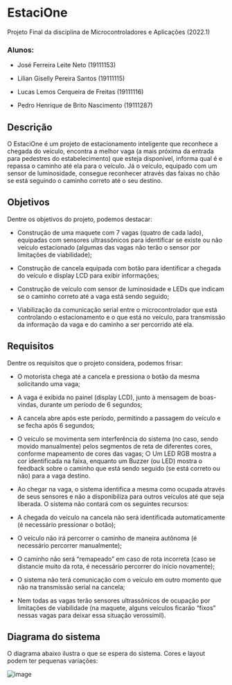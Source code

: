 # EstaciOne
Projeto Final da disciplina de Microcontroladores e Aplicações (2022.1)

### Alunos:
- José Ferreira Leite Neto (19111153)

- Lilian Giselly Pereira Santos (19111115)

- Lucas Lemos Cerqueira de Freitas (19111116)

- Pedro Henrique de Brito Nascimento (19111287)

## Descrição
O EstaciOne é um projeto de estacionamento inteligente que reconhece a chegada do veículo, encontra a melhor vaga (a mais próxima da entrada para pedestres do estabelecimento) que esteja disponível, informa qual é e repassa o caminho até ela para o veículo. Já o veículo, equipado com um sensor de luminosidade, consegue reconhecer através das faixas no chão se está seguindo o caminho correto até o seu destino.

## Objetivos
Dentre os objetivos do projeto, podemos destacar:

- Construção de uma maquete com 7 vagas (quatro de cada lado),
equipadas com sensores ultrassônicos para identificar se existe ou
não veículo estacionado (algumas das vagas não terão o sensor por
limitações de viabilidade);

- Construção de cancela equipada com botão para identificar a chegada
do veículo e display LCD para exibir informações;

- Construção de veículo com sensor de luminosidade e LEDs que
indicam se o caminho correto até a vaga está sendo seguido;

- Viabilização da comunicação serial entre o microcontrolador que está
controlando o estacionamento e o que está no veículo, para
transmissão da informação da vaga e do caminho a ser percorrido até
ela.

## Requisitos
Dentre os requisitos que o projeto considera, podemos frisar:

- O motorista chega até a cancela e pressiona o botão da mesma
solicitando uma vaga;

- A vaga é exibida no painel (display LCD), junto à mensagem de
boas-vindas, durante um período de 6 segundos;

- A cancela abre após este período, permitindo a passagem do veículo e
se fecha após 6 segundos;

- O veículo se movimenta sem interferência do sistema (no caso, sendo
movido manualmente) pelos segmentos de reta de diferentes cores,
conforme mapeamento de cores das vagas;
○ Um LED RGB mostra a cor identificada na faixa, enquanto um
Buzzer (ou LED) mostra o feedback sobre o caminho que está
sendo seguido (se está correto ou não) para a vaga destino.

- Ao chegar na vaga, o sistema identifica a mesma como ocupada
através de seus sensores e não a disponibiliza para outros veículos
até que seja liberada.
O sistema não contará com os seguintes recursos:

- A chegada do veículo na cancela não será identificada
automaticamente (é necessário pressionar o botão);

- O veículo não irá percorrer o caminho de maneira autônoma (é
necessário percorrer manualmente);

- O caminho não será “remapeado” em caso de rota incorreta (caso se
distancie muito da rota, é necessário percorrer do início novamente);

- O sistema não terá comunicação com o veículo em outro momento
que não na transmissão serial na cancela;

- Nem todas as vagas terão sensores ultrassônicos de ocupação por
limitações de viabilidade (na maquete, alguns veículos ficarão “fixos”
nessas vagas para deixar essa situação verossímil).

## Diagrama do sistema
O diagrama abaixo ilustra o que se espera do sistema. Cores e layout podem ter pequenas variações:

![image](https://user-images.githubusercontent.com/32825974/207734920-4820d8e4-2759-4f3b-91c7-db2de857e600.png)
